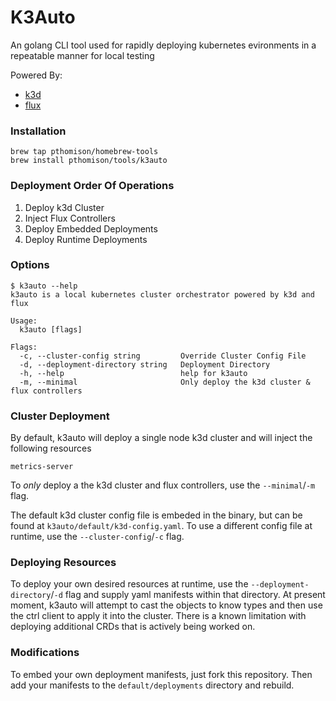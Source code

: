 # K3Auto

An golang CLI tool used for rapidly deploying kubernetes evironments in a repeatable manner for local testing

Powered By:
- [k3d](https://k3d.io)
- [flux](https://fluxcd.io/)


### Installation
```
brew tap pthomison/homebrew-tools
brew install pthomison/tools/k3auto
```

### Deployment Order Of Operations
1. Deploy k3d Cluster
2. Inject Flux Controllers
3. Deploy Embedded Deployments
4. Deploy Runtime Deployments

### Options
```
$ k3auto --help
k3auto is a local kubernetes cluster orchestrator powered by k3d and flux

Usage:
  k3auto [flags]

Flags:
  -c, --cluster-config string         Override Cluster Config File
  -d, --deployment-directory string   Deployment Directory
  -h, --help                          help for k3auto
  -m, --minimal                       Only deploy the k3d cluster & flux controllers
```

###  Cluster Deployment

By default, k3auto will deploy a single node k3d cluster and will inject the following resources
```
metrics-server
```

To *only* deploy a the k3d cluster and flux controllers, use the `--minimal`/`-m` flag.


The default k3d cluster config file is embeded in the binary, but can be found at `k3auto/default/k3d-config.yaml`. To use a different config file at runtime, use the `--cluster-config`/`-c` flag.

### Deploying Resources

To deploy your own desired resources at runtime, use the `--deployment-directory`/`-d` flag and supply yaml manifests within that directory. At present moment, k3auto will attempt to cast the objects to know types and then use the ctrl client to apply it into the cluster. There is a known limitation with deploying additional CRDs that is actively being worked on.


### Modifications

To embed your own deployment manifests, just fork this repository. Then add your manifests to the `default/deployments` directory and rebuild.


